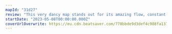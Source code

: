 ```yaml
---
mapId: "31d27"
review: "This very dancy map stands out for its amazing flow, constant side to side movement, great stack usage emphasis and gameplay-wise, and nice V2 lightshow!"
startDate: "2023-05-08T00:00:00.000Z"
coverUrlOverwrite: https://eu.cdn.beatsaver.com/778bbde9d3def4c988fa137cb3a2e0424b6cc1b7.jpg
---
```

